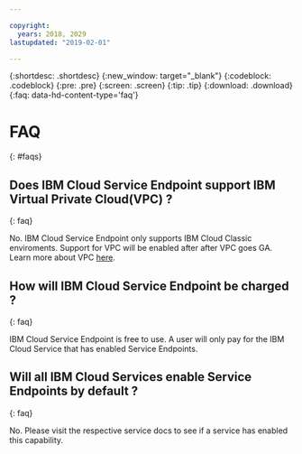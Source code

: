 ```yaml
---

copyright:
  years: 2018, 2029
lastupdated: "2019-02-01"

---
```


{:shortdesc: .shortdesc}
{:new_window: target="_blank"}
{:codeblock: .codeblock}
{:pre: .pre}
{:screen: .screen}
{:tip: .tip}
{:download: .download}
{:faq: data-hd-content-type='faq'}

# FAQ
{: #faqs}

## Does IBM Cloud Service Endpoint support IBM Virtual Private Cloud(VPC) ?
{: faq}

No. IBM Cloud Service Endpoint only supports IBM Cloud Classic enviroments. Support for VPC will be enabled after after VPC goes GA. Learn more about VPC [here](https://cloud.ibm.com/docs/infrastructure/vpc?topic=vpc-about-ibm-cloud-virtual-private-cloud-vpc-infrastructure).


## How will IBM Cloud Service Endpoint be charged ? 
{: faq}

IBM Cloud Service Endpoint is free to use. A user will only pay for the IBM Cloud Service that has enabled Service Endpoints. 

## Will all IBM Cloud Services enable Service Endpoints by default ? 
{: faq}

No. Please visit the respective service docs to see if a service has enabled this capability. 
